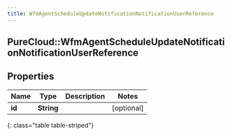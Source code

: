 ```yaml
---
title: WfmAgentScheduleUpdateNotificationNotificationUserReference
---
```

## PureCloud::WfmAgentScheduleUpdateNotificationNotificationUserReference

## Properties

|Name | Type | Description | Notes|
|------------ | ------------- | ------------- | -------------|
| **id** | **String** |  | [optional] |
{: class="table table-striped"}


